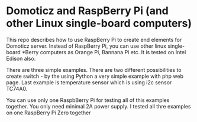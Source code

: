 <h1>Domoticz and RaspBerry Pi (and other Linux single-board computers)</h1>
<p>This repo describes how to use RaspBerry Pi to create end elements for Domoticz server. Instead of RaspBerry Pi, you can use other linux single-board *Berry computers as Orange Pi, Bannana Pi etc. It is tested on Intel Edison also.</p>
<p>There are three simple examples. There are two different possibilities to create switch - by the using Python a very simple example with php web page. Last example is temperature sensor which is using i2c sensor TC74A0.</p>
<p>You can use only one RaspbBerry Pi for testing all of this examples together. You only need minimal 2A power supply. I tested all thre examples on one RaspBerry Pi Zero together</p>
